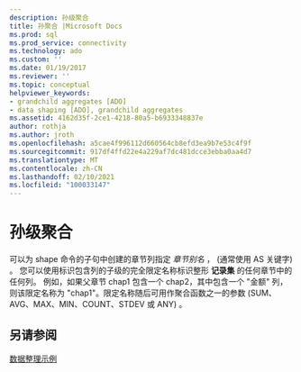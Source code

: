```yaml
---
description: 孙级聚合
title: 孙聚合 |Microsoft Docs
ms.prod: sql
ms.prod_service: connectivity
ms.technology: ado
ms.custom: ''
ms.date: 01/19/2017
ms.reviewer: ''
ms.topic: conceptual
helpviewer_keywords:
- grandchild aggregates [ADO]
- data shaping [ADO], grandchild aggregates
ms.assetid: 4162d35f-2ce1-4218-80a5-b6933348837e
author: rothja
ms.author: jroth
ms.openlocfilehash: a5cae4f996112d660564cb8efd3ea9b7e53c4f9f
ms.sourcegitcommit: 917df4ffd22e4a229af7dc481dcce3ebba0aa4d7
ms.translationtype: MT
ms.contentlocale: zh-CN
ms.lasthandoff: 02/10/2021
ms.locfileid: "100033147"
---
```

# <a name="grandchild-aggregates"></a>孙级聚合
可以为 shape 命令的子句中创建的章节列指定 *章节别名* ， (通常使用 AS 关键字) 。 您可以使用标识包含列的子级的完全限定名称标识整形 **记录集** 的任何章节中的任何列。 例如，如果父章节 chap1 包含一个 chap2，其中包含一个 "金额" 列，则该限定名称为 "chap1"。限定名称随后可用作聚合函数之一的参数 (SUM、AVG、MAX、MIN、COUNT、STDEV 或 ANY) 。  
  
## <a name="see-also"></a>另请参阅  
 [数据整理示例](./data-shaping-example.md)
